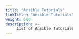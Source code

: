 ```yaml
---
title: "Ansible Tutorials"
linkTitle: "Ansible Tutorials"
weight: 600
description: >-
     List of Ansible Tutorials
---
```


